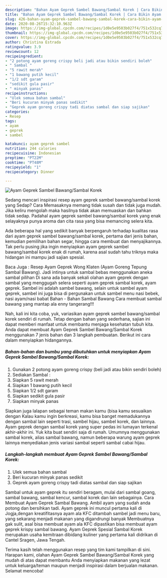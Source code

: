 ```yaml
---
description: "Bahan Ayam Geprek Sambel Bawang/Sambal Korek | Cara Bikin Ayam Geprek Sambel Bawang/Sambal Korek Yang Enak Dan Mudah"
title: "Bahan Ayam Geprek Sambel Bawang/Sambal Korek | Cara Bikin Ayam Geprek Sambel Bawang/Sambal Korek Yang Enak Dan Mudah"
slug: 426-bahan-ayam-geprek-sambel-bawang-sambal-korek-cara-bikin-ayam-geprek-sambel-bawang-sambal-korek-yang-enak-dan-mudah
date: 2020-08-26T15:32:10.963Z
image: https://img-global.cpcdn.com/recipes/1d0e5e9503b027f4/751x532cq70/ayam-geprek-sambel-bawangsambal-korek-foto-resep-utama.jpg
thumbnail: https://img-global.cpcdn.com/recipes/1d0e5e9503b027f4/751x532cq70/ayam-geprek-sambel-bawangsambal-korek-foto-resep-utama.jpg
cover: https://img-global.cpcdn.com/recipes/1d0e5e9503b027f4/751x532cq70/ayam-geprek-sambel-bawangsambal-korek-foto-resep-utama.jpg
author: Christina Estrada
ratingvalue: 3.9
reviewcount: 12
recipeingredient:
- "2 potong ayam goreng crispy beli jadi atau bikin sendiri boleh"
- " Sambal "
- "5 rawit merah"
- "1 bawang putih kecil"
- "1/2 sdt garam"
- "sedikit gula pasir"
- " minyak panas"
recipeinstructions:
- "Ulek semua bahan sambal"
- "Beri kucuran minyak panas sedikit"
- "Geprek ayam goreng crispy tadi diatas sambal dan siap sajikan"
categories:
- Resep
tags:
- ayam
- geprek
- sambel

katakunci: ayam geprek sambel 
nutrition: 244 calories
recipecuisine: Indonesian
preptime: "PT22M"
cooktime: "PT48M"
recipeyield: "1"
recipecategory: Dinner

---
```



![Ayam Geprek Sambel Bawang/Sambal Korek](https://img-global.cpcdn.com/recipes/1d0e5e9503b027f4/751x532cq70/ayam-geprek-sambel-bawangsambal-korek-foto-resep-utama.jpg)

Sedang mencari inspirasi resep ayam geprek sambel bawang/sambal korek yang Sedap? Cara Memasaknya memang tidak susah dan tidak juga mudah. Jika keliru mengolah maka hasilnya tidak akan memuaskan dan bahkan tidak sedap. Padahal ayam geprek sambel bawang/sambal korek yang enak selayaknya punya aroma dan cita rasa yang bisa memancing selera kita.

Ada beberapa hal yang sedikit banyak berpengaruh terhadap kualitas rasa dari ayam geprek sambel bawang/sambal korek, pertama dari jenis bahan, kemudian pemilihan bahan segar, hingga cara membuat dan menyajikannya. Tak perlu pusing jika ingin menyiapkan ayam geprek sambel bawang/sambal korek enak di rumah, karena asal sudah tahu triknya maka hidangan ini mampu jadi sajian spesial.

Baca Juga : Resep Ayam Geprek Wong Klaten (Ayam Goreng Tepung Sambal Bawang). Jadi intinya untuk sambal bebas menggunakan aneka sambal pilihan Di sana ada banyak sekali olahan ayam geprek dengan sambal yang menggugah selera seperti ayam geprek sambal korek, ayam geprek. Sambel ini adalah sambel bawang, selain untuk sambel ayam geprek, sambel ini juga bisa di pergunakan untuk sambel menu nasi bebek, nasi ayam/nasi babat Bahan - Bahan Sambal Bawang Cara membuat sambal bawang yang mantap ala enny tangerang!!!


Nah, kali ini kita coba, yuk, variasikan ayam geprek sambel bawang/sambal korek sendiri di rumah. Tetap dengan bahan yang sederhana, sajian ini dapat memberi manfaat untuk membantu menjaga kesehatan tubuh kita. Anda dapat membuat Ayam Geprek Sambel Bawang/Sambal Korek menggunakan 7 jenis bahan dan 3 langkah pembuatan. Berikut ini cara dalam menyiapkan hidangannya.

<!--inarticleads1-->

##### Bahan-bahan dan bumbu yang dibutuhkan untuk menyiapkan Ayam Geprek Sambel Bawang/Sambal Korek:

1. Gunakan 2 potong ayam goreng crispy (beli jadi atau bikin sendiri boleh)
1. Sediakan  Sambal :
1. Siapkan 5 rawit merah
1. Siapkan 1 bawang putih kecil
1. Siapkan 1/2 sdt garam
1. Siapkan sedikit gula pasir
1. Siapkan  minyak panas


Siapkan juga lalapan sebagai teman makan kamu (bisa kamu sesuaikan dengan Kalau kamu ingin berkreasi, kamu bisa banget memadukannya dengan sambal lain seperti trasi, sambel hijau, sambel korek, dan lainnya. Ayam geprek dengan sambal korek yang super pedas ini lumayan terkenal akhir-akhir ini. Yuk kita buat sendiri saja di rumah. Umumnya menggunakan sambal korek, alias sambal bawang, namun beberapa warung ayam geprek lainnya menyediakan jenis variasi sambal seperti sambal cabai hijau. 

<!--inarticleads2-->

##### Langkah-langkah membuat Ayam Geprek Sambel Bawang/Sambal Korek:

1. Ulek semua bahan sambal
1. Beri kucuran minyak panas sedikit
1. Geprek ayam goreng crispy tadi diatas sambal dan siap sajikan


Sambal untuk ayam geprek itu sendiri beragam, mulai dari sambal goang, sambal bawang, sambal kencur, sambal korek dan lain sebagainya. Cara Membuat Ayam Geprek Sambal Bawang. Ambil ayam yang sudah anda potong dan bersihkan tadi. Ayam geprek ini muncul pertama kali di Jogja,dengan kreatifitasnya ayam ala KFC ditambah sambel jadi menu baru, yang sekarang menjadi makanan yang digandrungi banyak Membuatnya gak sulit, asal bisa membuat ayam ala KFC dipastikan bisa membuat ayam geprek krispy sambal bawang. Ayam Geprek Spesial Sambal Korek merupakan usaha kemitraan dibidang kuliner yang pertama kali didrikan di Cantel Sragen, Jawa Tengah. 

Terima kasih telah menggunakan resep yang tim kami tampilkan di sini. Harapan kami, olahan Ayam Geprek Sambel Bawang/Sambal Korek yang mudah di atas dapat membantu Anda menyiapkan makanan yang lezat untuk keluarga/teman maupun menjadi inspirasi dalam berjualan makanan. Selamat mencoba!
